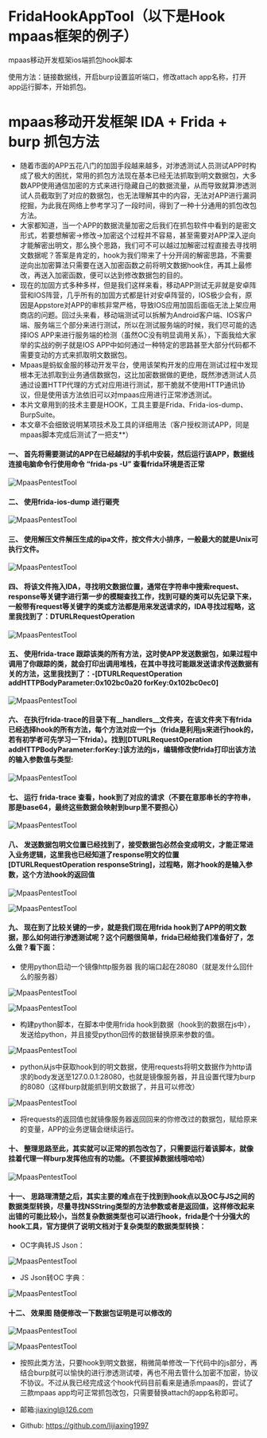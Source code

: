 # FridaHookAppTool（以下是Hook mpaas框架的例子）
mpaas移动开发框架ios端抓包hook脚本



使用方法：链接数据线，开启burp设置监听端口，修改attach app名称，打开app运行脚本，开始抓包。

# mpaas移动开发框架 IDA + Frida + burp 抓包方法

- 随着市面的APP五花八门的加固手段越来越多，对渗透测试人员测试APP时构成了极大的困扰，常用的抓包方法现在基本已经无法抓取到明文数据包，大多数APP使用通信加密的方式来进行隐藏自己的数据流量，从而导致就算渗透测试人员截取到了对应的数据包，也无法理解其中的内容，无法对APP进行漏洞挖掘，为此我在网络上参考学习了一段时间，得到了一种十分通用的抓包改包方法。
-  大家都知道，当一个APP的数据流量加密之后我们在抓包软件中看到的是密文形式，若要想解密->修改->加密这个过程并不容易，甚至需要对APP深入逆向才能解密出明文，那么换个思路，我们可不可以越过加解密过程直接去寻找明文数据呢？答案是肯定的，hook为我们带来了十分开阔的解密思路，不需要逆向出加密算法只需要在送入加密函数之前将明文数据hook住，再其上最修改，再送入加密函数，便可以达到修改数据包的目的。
-  现在的加固方式多种多样，但是我们这样来看，移动APP测试无非就是安卓阵营和IOS阵营，几乎所有的加固方式都是针对安卓阵营的，IOS极少会有，原因是Appstore对APP的审核非常严格，导致IOS应用加固后面临无法上架应用商店的问题。回过头来看，移动端测试可以拆解为Android客户端、IOS客户端、服务端三个部分来进行测试，所以在测试服务端的时候，我们尽可能的选择IOS APP来进行服务端的检测（虽然OC没有明显调用关系），下面我给大家举的实战的例子就是IOS APP中如何通过一种特定的思路甚至大部分代码都不需要变动的方式来抓取明文数据包。
-  Mpaas是蚂蚁金服的移动开发平台，使用该架构开发的应用在测试过程中发现根本无法抓取到业务通信数据包，这比加密数据做的更绝，既然渗透测试人员通过设置HTTP代理的方式对应用进行测试，那干脆就不使用HTTP通讯协议，但是使用该方法依旧可以对mpaas应用进行正常渗透测试。
-  本片文章用到的技术主要是HOOK，工具主要是Frida、Frida-ios-dump、BurpSuite。
-  本文章不会细致说明某项技术及工具的详细用法（客户授权测试APP，同是mpaas脚本完成后测试了一把支**）

#### 一、	首先将需要测试的APP在已经越狱的手机中安装，然后运行该APP，数据线连接电脑命令行使用命令 “frida-ps -U” 查看frida环境是否正常
  
![MpaasPentestTool](1.png)
#### 二、	使用frida-ios-dump 进行砸壳
  
![MpaasPentestTool](2.png)
#### 三、	使用解压文件解压生成的ipa文件，按文件大小排序，一般最大的就是Unix可执行文件。
  
![MpaasPentestTool](3.png)
#### 四、	将该文件拖入IDA，寻找明文数据位置，通常在字符串中搜索request、response等关键字进行第一步的模糊查找工作，找到可疑的类可以先记录下来，一般带有request等关键字的类或方法都是用来发送请求的，IDA寻找过程略，这里我找到了：DTURLRequestOperation
  
![MpaasPentestTool](4.png)
#### 五、	使用frida-trace 跟踪该类的所有方法，这时使APP发送数据包，如果过程中调用了你跟踪的类，就会打印出调用堆栈，在其中寻找可能跟发送请求传送数据有关的方法，这里我找到了：-[DTURLRequestOperation addHTTPBodyParameter:0x102bc0a20 forKey:0x102bc0ec0]
  
![MpaasPentestTool](5.png)
#### 六、	在执行frida-trace的目录下有__handlers__文件夹，在该文件夹下有frida已经选择hook的所有方法，每个方法对应一个js（frida是利用js来进行hook的，若有初学者可先学习一下frida）。找到[DTURLRequestOperation addHTTPBodyParameter:forKey:]该方法的js，编辑修改使frida打印出该方法的输入参数值与类型:
  
![MpaasPentestTool](6.png)
#### 七、	运行 frida-trace 查看，hook到了对应的请求（不要在意那串长的字符串，那是base64，最终这些数据会映射到burp里不要担心）
  
![MpaasPentestTool](7.png)
#### 八、	发送数据包明文位置已经找到了，接受数据包必然会变成明文，才能正常进入业务逻辑，这里我也已经知道了response明文的位置 [DTURLRequestOperation responseString]，过程略，刚才hook的是输入参数，这个方法hook的返回值
  
![MpaasPentestTool](8.png)
  
![MpaasPentestTool](8(1).png)
#### 九、	现在到了比较关键的一步，就是我们现在用frida hook到了APP的明文数据，那么如何进行渗透测试呢？这个问题很简单，frida已经给我们准备好了，怎么做？看下面：
- 使用python启动一个镜像http服务器 我的端口起在28080（就是发什么回什么的服务器）
  
![MpaasPentestTool](9.png)
  
![MpaasPentestTool](9(1).png)
- 构建python脚本，在脚本中使用frida hook到数据（hook到的数据在js中），发送给python，并且接受python回传的数据替换原来参数的值。
  
![MpaasPentestTool](9(2).png)
- python从js中获取hook到的明文数据，使用requests将明文数据作为http请求的body发送至127.0.0.1:28080，也就是镜像服务器，并且设置代理为burp的8080（这样burp就能抓到明文数据了，并且可以修改）
  
![MpaasPentestTool](9(3).png)
- 将requests的返回值也就镜像服务器返回回来的你修改过的数据包，赋给原来的变量，APP的业务逻辑会继续运行。
#### 十、	整理思路至此，其实就可以正常的抓包改包了，只需要运行着该脚本，就像挂着代理一样burp发挥他应有的功能。（不要拔掉数据线哦哈哈）
  
![MpaasPentestTool](10.png)
#### 十一、	思路理清楚之后，其实主要的难点在于找到到hook点以及OC与JS之间的数据类型转换，尽量寻找NSString类型的方法参数或者是返回值，这样修改起来出错的可能比较小，当然复杂数据类型也可以进行hook，frida是个十分强大的hook工具，官方提供了说明文档对于复杂类型的数据类型转换：
- OC字典转JS Json：
  
![MpaasPentestTool](11.png)
- JS Json转OC 字典：
  
![MpaasPentestTool](11(1).png)
#### 十二、	效果图 随便修改一下数据包证明是可以修改的
  
![MpaasPentestTool](12.png)
  
![MpaasPentestTool](12(1).png)
- 按照此类方法，只要hook到明文数据，稍微简单修改一下代码中的js部分，再结合burp就可以愉快的进行渗透测试喽，再也不用去管什么加密不加密，协议不协议。不过从我已经完成这个hook代码目前看来是通杀mpaas的，尝试了三款mpaas app均可正常抓包改包，只需要替换attach的app名称即可。


- 邮箱:jiaxingl@126.com
- Github: https://github.com/lijiaxing1997
